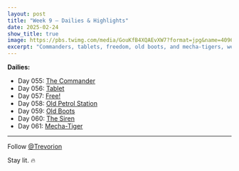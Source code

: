 ```yaml
---
layout: post
title: "Week 9 – Dailies & Highlights"
date: 2025-02-24
show_title: true
image: https://pbs.twimg.com/media/GouKfB4XQAEvXW7?format=jpg&name=4096x4096
excerpt: "Commanders, tablets, freedom, old boots, and mecha-tigers, week 9's AI-generated anime dailies traverse nostalgia, tech, and fantasy. Each day brings a new twist, blending personal memories and playful invention in anime form."
---
```



**Dailies:**
- Day 055: [The Commander](https://x.com/Trevorion/status/1893857634731598103)
- Day 056: [Tablet](https://x.com/Trevorion/status/1894365600916369601)
- Day 057: [Free!](https://x.com/Trevorion/status/1894613181869244891)
- Day 058: [Old Petrol Station](https://x.com/Trevorion/status/1895144998833938699)
- Day 059: [Old Boots](https://x.com/Trevorion/status/1895515412328300999)
- Day 060: [The Siren](https://x.com/Trevorion/status/1895748587163971651)
- Day 061: [Mecha-Tiger](https://x.com/Trevorion/status/1896186455506227394)

---
Follow [@Trevorion](https://x.com/Trevorion)

Stay lit. 🔥
